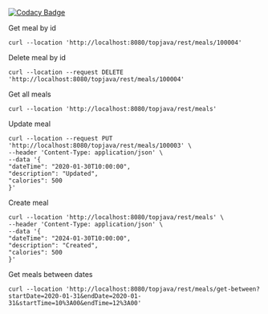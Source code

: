 [![Codacy Badge](https://app.codacy.com/project/badge/Grade/bee16f3145654047a0505c62aeefd8a2)](https://app.codacy.com/gh/JavaWebinar/topjava/dashboard)

Get meal by id

`curl --location 'http://localhost:8080/topjava/rest/meals/100004'`

Delete meal by id

```
curl --location --request DELETE 'http://localhost:8080/topjava/rest/meals/100004'
```

Get all meals

`curl --location 'http://localhost:8080/topjava/rest/meals'`

Update meal
```
curl --location --request PUT 'http://localhost:8080/topjava/rest/meals/100003' \
--header 'Content-Type: application/json' \
--data '{
"dateTime": "2020-01-30T10:00:00",
"description": "Updated",
"calories": 500
}'
```

Create meal
```
curl --location 'http://localhost:8080/topjava/rest/meals' \
--header 'Content-Type: application/json' \
--data '{
"dateTime": "2024-01-30T10:00:00",
"description": "Created",
"calories": 500
}'
```

Get meals between dates
```
curl --location 'http://localhost:8080/topjava/rest/meals/get-between?startDate=2020-01-31&endDate=2020-01-31&startTime=10%3A00&endTime=12%3A00'
```